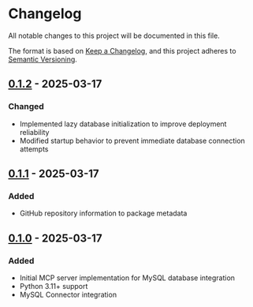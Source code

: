 # Changelog

All notable changes to this project will be documented in this file.

The format is based on [Keep a Changelog](https://keepachangelog.com/en/1.0.0/),
and this project adheres to [Semantic Versioning](https://semver.org/spec/v2.0.0.html).

## [0.1.2] - 2025-03-17

### Changed
- Implemented lazy database initialization to improve deployment reliability
- Modified startup behavior to prevent immediate database connection attempts

## [0.1.1] - 2025-03-17

### Added
- GitHub repository information to package metadata

## [0.1.0] - 2025-03-17

### Added
- Initial MCP server implementation for MySQL database integration
- Python 3.11+ support
- MySQL Connector integration

[0.1.2]: https://github.com/burakdirin/mysqldb-mcp-server/releases/tag/v0.1.2
[0.1.1]: https://github.com/burakdirin/mysqldb-mcp-server/releases/tag/v0.1.1
[0.1.0]: https://github.com/burakdirin/mysqldb-mcp-server/releases/tag/v0.1.0

